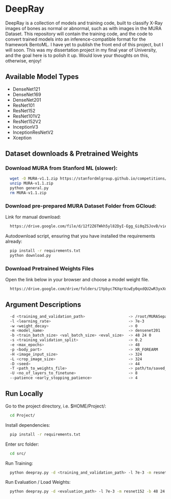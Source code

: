 
# DeepRay

DeepRay is a collection of models and training code, built to classify X-Ray images of bones as normal or abnormal, such as with images in the MURA Dataset. This repository will contain the training code, and the code to convert trained models into an inference-compatible format for the framework BentoML. I have yet to publish the front end of this project, but I will soon. This was my dissertation project in my final year of University, and the goal here is to polish it up. Would love your thoughts on this, otherwise, enjoy!

## Available Model Types

- DenseNet121
- DenseNet169
- DenseNet201
- ResNet101
- ResNet152
- ResNet101V2
- ResNet152V2
- InceptionV3
- InceptionResNetV2
- Xception


## Dataset downloads & Pretrained Weights

### Download MURA from Stanford ML (slower):

```bash
  wget -O MURA-v1.1.zip https://stanfordmlgroup.github.io/competitions/mura/
  unzip MURA-v1.1.zip
  python general.py
  rm MURA-v1.1.zip
```

### Download pre-prepared MURA Dataset Folder from GCloud:
Link for manual download:
```bash
  https://drive.google.com/file/d/12f2Z6TWkh5yl82DyI-Egg_Gi0qZSJovB/view?usp=share_link
```
Autodownload script, ensuring that you have installed the requirements already:
```bash
  pip install -r requirements.txt
  python download.py
```

### Download Pretrained Weights Files
Open the link below in your browser and choose a model weight file.
```bash
  https://drive.google.com/drive/folders/1Ypbyc7KXqrXcwEy0qxdQU2wR3yxXdJtF?usp=share_link
```

## Argument Descriptions
```bash
  -d <training_and_validation_path>                   -> /root/MURASeparated
  -l <learning_rate>                                  -> 7e-3
  -w <weight_decay>                                   -> 0
  -m <model_name>                                     -> densenet201
  -b <train_batch_size> <val_batch_size> <eval_size>  -> 48 24 0
  -s <training_validation_split>                      -> 0.2
  -e <max_epochs>                                     -> 48
  -p <body_part>                                      -> XR_FOREARM
  -H <image_input_size>                               -> 324
  -L <crop_image_size>                                -> 324
  -D <seed>                                           -> 44
  -T <path_to_weights_file>                           -> path/to/saved_checkpoints/
  -U <no_of_layers_to_finetune>                       -> 8
  --patience <early_stopping_patience>                -> 4
```
## Run Locally

Go to the project directory, i.e. $HOME/Project/:

```bash
  cd Project/
```

Install dependencies:

```bash
  pip install -r requirements.txt
```

Enter src folder:
```bash
  cd src/
```

Run Training:
```bash
  python deepray.py -d <training_and_validation_path> -l 7e-3 -m resnet152 -b 48 24 0 -s 0.2 -e 48 -p XR_ELBOW -H 324 -L 324 -U 8 --patience 4
```

Run Evaluation / Load Weights:
```bash
  python deepray.py -d <evaluation_path> -l 7e-3 -m resnet152 -b 48 24 0 -s 0.2 -e 48 -p XR_ELBOW -H 324 -L 324 -U 8 --patience 4 -T /path/to/saved/weights/model.h5
```
